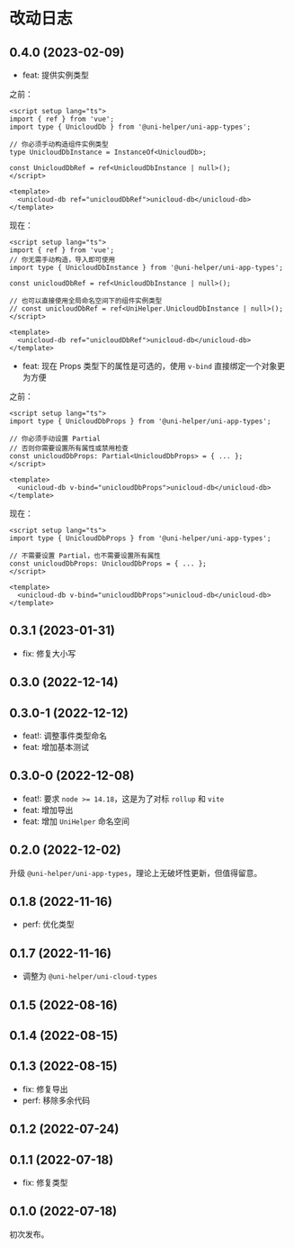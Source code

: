# 改动日志

## 0.4.0 (2023-02-09)

- feat: 提供实例类型

之前：

```vue
<script setup lang="ts">
import { ref } from 'vue';
import type { UnicloudDb } from '@uni-helper/uni-app-types';

// 你必须手动构造组件实例类型
type UnicloudDbInstance = InstanceOf<UnicloudDb>;

const UnicloudDbRef = ref<UnicloudDbInstance | null>();
</script>

<template>
  <unicloud-db ref="unicloudDbRef">unicloud-db</unicloud-db>
</template>
```

现在：

```vue
<script setup lang="ts">
import { ref } from 'vue';
// 你无需手动构造，导入即可使用
import type { UnicloudDbInstance } from '@uni-helper/uni-app-types';

const unicloudDbRef = ref<UnicloudDbInstance | null>();

// 也可以直接使用全局命名空间下的组件实例类型
// const unicloudDbRef = ref<UniHelper.UnicloudDbInstance | null>();
</script>

<template>
  <unicloud-db ref="unicloudDbRef">unicloud-db</unicloud-db>
</template>
```

- feat: 现在 Props 类型下的属性是可选的，使用 `v-bind` 直接绑定一个对象更为方便

之前：

```vue
<script setup lang="ts">
import type { UnicloudDbProps } from '@uni-helper/uni-app-types';

// 你必须手动设置 Partial
// 否则你需要设置所有属性或禁用检查
const unicloudDbProps: Partial<UnicloudDbProps> = { ... };
</script>

<template>
  <unicloud-db v-bind="unicloudDbProps">unicloud-db</unicloud-db>
</template>
```

现在：

```vue
<script setup lang="ts">
import type { UnicloudDbProps } from '@uni-helper/uni-app-types';

// 不需要设置 Partial，也不需要设置所有属性
const unicloudDbProps: UnicloudDbProps = { ... };
</script>

<template>
  <unicloud-db v-bind="unicloudDbProps">unicloud-db</unicloud-db>
</template>
```

## 0.3.1 (2023-01-31)

- fix: 修复大小写

## 0.3.0 (2022-12-14)

## 0.3.0-1 (2022-12-12)

- feat!: 调整事件类型命名
- feat: 增加基本测试

## 0.3.0-0 (2022-12-08)

- feat!: 要求 `node >= 14.18`，这是为了对标 `rollup` 和 `vite`
- feat: 增加导出
- feat: 增加 `UniHelper` 命名空间

## 0.2.0 (2022-12-02)

升级 `@uni-helper/uni-app-types`，理论上无破坏性更新，但值得留意。

## 0.1.8 (2022-11-16)

- perf: 优化类型

## 0.1.7 (2022-11-16)

- 调整为 `@uni-helper/uni-cloud-types`

## 0.1.5 (2022-08-16)

## 0.1.4 (2022-08-15)

## 0.1.3 (2022-08-15)

- fix: 修复导出
- perf: 移除多余代码

## 0.1.2 (2022-07-24)

## 0.1.1 (2022-07-18)

- fix: 修复类型

## 0.1.0 (2022-07-18)

初次发布。
